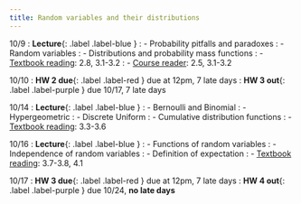 ```yaml
---
title: Random variables and their distributions
---
```


10/9
: **Lecture**{: .label .label-blue }
: - Probability pitfalls and paradoxes
: - Random variables
: - Distributions and probability mass functions
: - [Textbook reading](https://drive.google.com/file/d/1VmkAAGOYCTORq1wxSQqy255qLJjTNvBI/view?usp=sharing): 2.8, 3.1-3.2
: - [Course reader](https://vitercik.github.io/120notes/intro.html): 2.5, 3.1-3.2

10/10
: **HW 2 due**{: .label .label-red } due at 12pm, 7 late days
: **HW 3 out**{: .label .label-purple } due 10/17, 7 late days

10/14
: **Lecture**{: .label .label-blue }
: - Bernoulli and Binomial
: - Hypergeometric
: - Discrete Uniform
: - Cumulative distribution functions
: - [Textbook reading](https://drive.google.com/file/d/1VmkAAGOYCTORq1wxSQqy255qLJjTNvBI/view?usp=sharing): 3.3-3.6

10/16
: **Lecture**{: .label .label-blue }
: - Functions of random variables
: - Independence of random variables
: - Definition of expectation
: - [Textbook reading](https://drive.google.com/file/d/1VmkAAGOYCTORq1wxSQqy255qLJjTNvBI/view?usp=sharing): 3.7-3.8, 4.1

10/17
: **HW 3 due**{: .label .label-red } due at 12pm, 7 late days
: **HW 4 out**{: .label .label-purple } due 10/24, **no late days**
